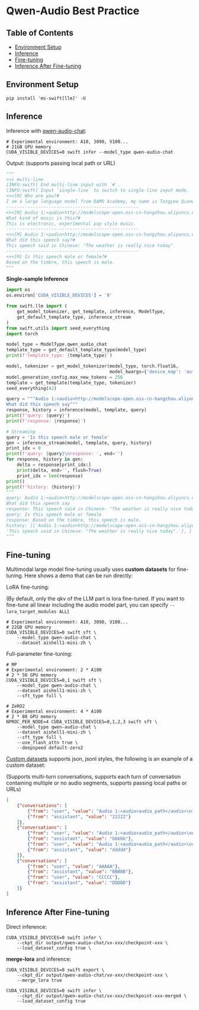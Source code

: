# Qwen-Audio Best Practice

## Table of Contents
- [Environment Setup](#environment-setup)
- [Inference](#inference)
- [Fine-tuning](#fine-tuning)
- [Inference After Fine-tuning](#inference-after-fine-tuning)

## Environment Setup
```shell
pip install 'ms-swift[llm]' -U
```

## Inference

Inference with [qwen-audio-chat](https://modelscope.cn/models/qwen/Qwen-Audio-Chat/summary):
```shell
# Experimental environment: A10, 3090, V100...
# 21GB GPU memory
CUDA_VISIBLE_DEVICES=0 swift infer --model_type qwen-audio-chat
```

Output: (supports passing local path or URL)
```python
"""
<<< multi-line
[INFO:swift] End multi-line input with `#`.
[INFO:swift] Input `single-line` to switch to single-line input mode.
<<<[M] Who are you?#
I am a large language model from DAMO Academy, my name is Tongyee Qianwen.
--------------------------------------------------
<<<[M] Audio 1:<audio>http://modelscope-open.oss-cn-hangzhou.aliyuncs.com/images/music.wav</audio>
What kind of music is this?#
This is electronic, experimental pop style music.
--------------------------------------------------
<<<[M] Audio 1:<audio>http://modelscope-open.oss-cn-hangzhou.aliyuncs.com/images/weather.wav</audio>
What did this speech say?#
This speech said in Chinese: "The weather is really nice today".
--------------------------------------------------
<<<[M] Is this speech male or female?#
Based on the timbre, this speech is male.
"""
```

**Single-sample Inference**

```python
import os
os.environ['CUDA_VISIBLE_DEVICES'] = '0'

from swift.llm import (
    get_model_tokenizer, get_template, inference, ModelType,
    get_default_template_type, inference_stream
)
from swift.utils import seed_everything
import torch

model_type = ModelType.qwen_audio_chat
template_type = get_default_template_type(model_type)
print(f'template_type: {template_type}')

model, tokenizer = get_model_tokenizer(model_type, torch.float16,
                                       model_kwargs={'device_map': 'auto'})
model.generation_config.max_new_tokens = 256
template = get_template(template_type, tokenizer)
seed_everything(42)

query = """Audio 1:<audio>http://modelscope-open.oss-cn-hangzhou.aliyuncs.com/images/weather.wav</audio>
What did this speech say"""
response, history = inference(model, template, query)
print(f'query: {query}')
print(f'response: {response}')

# Streaming
query = 'Is this speech male or female'
gen = inference_stream(model, template, query, history)
print_idx = 0
print(f'query: {query}\nresponse: ', end='')
for response, history in gen:
    delta = response[print_idx:]
    print(delta, end='', flush=True)
    print_idx = len(response)
print()
print(f'history: {history}')
"""
query: Audio 1:<audio>http://modelscope-open.oss-cn-hangzhou.aliyuncs.com/images/weather.wav</audio>
What did this speech say
response: This speech said in Chinese: "The weather is really nice today".
query: Is this speech male or female
response: Based on the timbre, this speech is male.
history: [['Audio 1:<audio>http://modelscope-open.oss-cn-hangzhou.aliyuncs.com/images/weather.wav</audio>\nWhat did this speech say',
'This speech said in Chinese: "The weather is really nice today".'], ['Is this speech male or female', 'Based on the timbre, this speech is male.']]
"""
```

## Fine-tuning
Multimodal large model fine-tuning usually uses **custom datasets** for fine-tuning. Here shows a demo that can be run directly:

LoRA fine-tuning:

(By default, only the qkv of the LLM part is lora fine-tuned. If you want to fine-tune all linear including the audio model part, you can specify `--lora_target_modules ALL`)
```shell
# Experimental environment: A10, 3090, V100...
# 22GB GPU memory
CUDA_VISIBLE_DEVICES=0 swift sft \
    --model_type qwen-audio-chat \
    --dataset aishell1-mini-zh \
```

Full-parameter fine-tuning:
```shell
# MP
# Experimental environment: 2 * A100
# 2 * 50 GPU memory
CUDA_VISIBLE_DEVICES=0,1 swift sft \
    --model_type qwen-audio-chat \
    --dataset aishell1-mini-zh \
    --sft_type full \

# ZeRO2
# Experimental environment: 4 * A100
# 2 * 80 GPU memory
NPROC_PER_NODE=4 CUDA_VISIBLE_DEVICES=0,1,2,3 swift sft \
    --model_type qwen-audio-chat \
    --dataset aishell1-mini-zh \
    --sft_type full \
    --use_flash_attn true \
    --deepspeed default-zero2
```

[Custom datasets](../LLM/Customization.md#-Recommended-Command-line-arguments)  supports json, jsonl styles, the following is an example of a custom dataset:

(Supports multi-turn conversations, supports each turn of conversation containing multiple or no audio segments, supports passing local paths or URLs)

```json
[
    {"conversations": [
        {"from": "user", "value": "Audio 1:<audio>audio_path</audio>\n11111"},
        {"from": "assistant", "value": "22222"}
    ]},
    {"conversations": [
        {"from": "user", "value": "Audio 1:<audio>audio_path</audio>\nAudio 2:<audio>audio_path2</audio>\nAudio 3: <audio>audio_path3</audio>\naaaaa"},
        {"from": "assistant", "value": "bbbbb"},
        {"from": "user", "value": "Audio 1:<audio>audio_path</audio>\nccccc"},
        {"from": "assistant", "value": "ddddd"}
    ]},
    {"conversations": [
        {"from": "user", "value": "AAAAA"},
        {"from": "assistant", "value": "BBBBB"},
        {"from": "user", "value": "CCCCC"},
        {"from": "assistant", "value": "DDDDD"}
    ]}
]
```

## Inference After Fine-tuning
Direct inference:
```shell
CUDA_VISIBLE_DEVICES=0 swift infer \
    --ckpt_dir output/qwen-audio-chat/vx-xxx/checkpoint-xxx \
    --load_dataset_config true \
```

**merge-lora** and inference:
```shell
CUDA_VISIBLE_DEVICES=0 swift export \
    --ckpt_dir output/qwen-audio-chat/vx-xxx/checkpoint-xxx \
    --merge_lora true

CUDA_VISIBLE_DEVICES=0 swift infer \
    --ckpt_dir output/qwen-audio-chat/vx-xxx/checkpoint-xxx-merged \
    --load_dataset_config true
```
